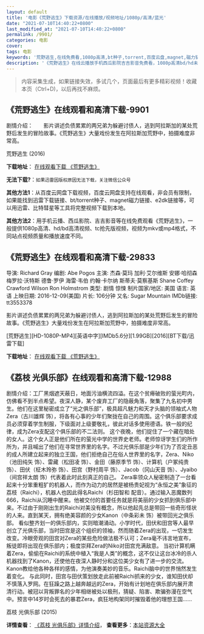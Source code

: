 ```yaml
---
layout: default
title: '电影《荒野逃生》下载资源/在线播放/视频地址/1080p/高清/蓝光'
date: "2021-07-10T14:40:22+0800"
last_modified_at: "2021-07-10T14:40:22+0800"
permalink: /9901/
categories: 电影
cover:
tags: 电影
keywords: '荒野逃生,在线免费看,1080p高清,bt种子,torrent,百度云盘,magnet,磁力链,迅雷下载资源'
description: '《荒野逃生》在线云播放手机西瓜影院吉吉影音免费看，1080p高清bd/hd未删减完整版和tc抢先枪版，mkv/mp4格式，附带bt/torrent种子、magnet/磁力链、百度云盘、网盘资源迅雷下载链接'
---
```


>内容采集生成，如果链接失效，多试几个，页面最后有更多精彩视频！收藏本页（Ctrl+D)，以后再找不麻烦。


## 《荒野逃生》在线观看和高清下载-9901

剧情介绍：　　影片讲述负债累累的两兄弟为躲避讨债人，逃到阿拉斯加的某处荒野后发生的冒险故事。《荒野逃生》大量戏份发生在阿拉斯加荒野中，拍摄难度非常高。


荒野逃生 (2016)

**下载地址**： [在线观看下载 《荒野逃生》](https://www.btbtdy.me/btdy/dy8889.html) 


**无法下载?**：`如果迅雷因版权原因无法下载，关注微信公众号 `

**其他方法1**：从百度云网盘下载视频，百度云网盘支持在线观看，非会员有限制，如果能找到迅雷下载链接、bt/torrent种子、magnet磁力链接、e2dk链接等，可以用迅雷、比特彗星等工具将完整视频下载到本地。

**其他方法2**：用手机云播、西瓜影院、吉吉影音等在线免费观看《荒野逃生》，一般提供1080p高清、hd/bd高清视频、tc抢先版视频，视频为mkv或mp4格式，不同站点视频质量和播放速度不同。


## 《荒野逃生》在线观看和高清下载-29833

导演: Richard Gray 编剧: Abe Pogos 主演: 杰森·莫玛 加利·艾尔维斯 安娜·哈彻森 梅罗拉·沃特斯 德鲁·罗伊 海雷·韦伯 约翰·卡尔纳 斯蒂夫·莫察基斯 Shane Coffey Crawford Wilson Ron Holmstrom 类型: 剧情 惊悚 制片国家/地区: 美国 语言: 英语 上映日期: 2016-12-09(美国) 片长: 106分钟 又名: Sugar Mountain IMDb链接: tt3553378

影片讲述负债累累的两兄弟为躲避讨债人，逃到阿拉斯加的某处荒野后发生的冒险故事。《荒野逃生》大量戏份发生在阿拉斯加荒野中，拍摄难度非常高。


[荒野逃生][HD-1080P-MP4][英语中字][IMDb5.6分][1.99GB][2016][BT下载/迅雷下载]

**下载地址**： [在线观看下载 《荒野逃生》](https://www.btdx8.com/torrent/sugar_mountain_2016.html) 


## 《荔枝 光俱乐部》在线观看和高清下载-12988

剧情介绍：工厂黑烟遮天蔽日，地面污油横流四溢。在这个贫瘠破败的萤光町内，仿佛看不到半点希望。夜深人静，某个废弃工厂的隐蔽角落，聚集了九名初中男生。他们在这里秘密成立了“光之俱乐部”，极具超凡魅力和天才头脑的领袖式人物Zera（古川雄辉 饰），将各有心事的少年们聚拢在自己的周围。这个俱乐部要求成员必须穿着学生制服，下级面对上级要敬礼，彼此对话多使用德语。铁一般的纪律，成为Zera支配这个俱乐部的不二法则。 这个夜晚，他们捉住了一个藏在暗处的女人。这个女人正是他们所在的萤光中学的世界史老师。老师惊讶学生们的所作所为，并且喊出了他们在寻常世界里的名字。不过光俱乐部是少年们为了否定丑恶的成人所建立起来的独立王国，他们拒绝自己在俗人世界里的名字，Zera、Niko（池田纯矢 饰）、雷藏（松田凌 饰）、金田（藤原季节 饰）、计算机（户冢纯贵 饰）、田伏（柾木玲弥 饰）、田宫（野村周平 饰）、Jacob（冈山天音 饰）、Jyaibo（间宫祥太朗 饰）代表着此时此刻真正的自己。 Zera率领众人秘密制造了一台看起来十分笨重粗犷的机器人，而作为动力的居然是被杨贵妃视为“永恒之美”象征的荔枝（Raichi），机器人也因此得名Raichi（杉田智和 配音）。通过输入恶魔数列666，Raichi从沉睡中醒来。他被交付的首要任务就是将美丽的少女抓到俱乐部中来。不过由于刚刚出生的Raichi对美没有概念，所以他起先总是带回一些奇形怪状的人来。直到某天，拥有绝美容颜的少女Kanon（中条彩未 饰）被带回光之俱乐部。 看似整齐划一的俱乐部内，实则暗潮涌动。小学时代，田伏和田宫等人最早创立了光俱乐部，当时田宫是这个组织的领袖，然而随着Zera的出现，一切发生改变。冷眼旁观的田宫对Zera的某些危险做法极不认可；Zera毫不讳言地宣布，叛徒即将出现在俱乐部内；极度崇拜Zera的Niko对田宫充满敌意。 当初计算机瞒着Zera，偷偷在Raichi的系统中植入“我是人类”的概念，这不仅让这台冰冷的杀人机器找到了Kanon，还使他在夜深人静时分和这位美少女有了进一步的交流。Kanon教给他各种各样的感情，为他演奏美妙的音乐。Raichi脑中的世界悄然发生着变化。 与此同时，田宫与田伏策划放走此前被Raichi抓来的少女，谁知田伏却不慎落入罗网。在狂躁之路上越奔越远的Zera，开始有计划地在俱乐部内展开肃清行动。被冠以背叛罪名的少年相继被处以极刑，猜疑、陷害、欺骗弥漫在空气中。预言中14岁时会死去的暴君Zera，疯狂地构架同时摧毁着他的理想王国……


荔枝 光俱乐部 (2015)

**详情查看**： [《荔枝 光俱乐部》详情介绍](/movie/12988/)， **查看更多**：[本站资源大全](/movie/t/all/)

